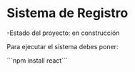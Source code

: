 <h1> Sistema de Registro</h1>

-Estado del proyecto: en construcción

Para ejecutar el sistema debes poner: 

´´´npm install react´´´

